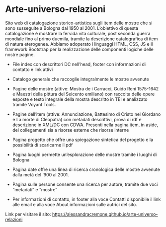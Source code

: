 # Arte-universo-relazioni

Sito web di catalogazione storico-artistica sugli item delle mostre che si sono susseguite a Bologna dal 1950 al 2001. L’obiettivo di questa catalogazione è mostrare la fervida vita culturale, post seconda guerra mondiale fino al primo duemila, tramite la descrizione catalografica di item di natura eterogenea. Abbiamo adoperato i linguaggi HTML, CSS, JS e il framework Bootstrap per la realizzazione delle componenti logiche delle nostre pagine. 

* File index con descrittori DC nell’head, footer con informazioni di contatto e link attivi
* Catalogo generale che raccoglie integralmente le mostre avvenute
* Pagine delle mostre (attive: Mostra de i Carracci, Guido Reni 1575-1642 e Maestri della pittura del Seicento emiliano) con raccolta delle opere esposte e testo integrale della mostra descritto in TEI e analizzato tramite Voyant Tools.
* Pagine dell’item (attive: Annunciazione, Battesimo di Cristo nel Giordano e La morte di Cleopatra) con metadati descrittivi, prova di rdf e descrizione in XML/DC con CDWA.
Presenti nella pagina item, in aside, dei collegamenti sia a risorse esterne che risorse interne
* Pagina progetto che offre una spiegazione sintetica del progetto e la possibilità di scaricarne il pdf
* Pagina luoghi permette un’esplorazione delle mostre tramite i luoghi di Bologna
* Pagina date offre una linea di ricerca cronologica delle mostre avvenute dalla metà del ‘900 al 2001. 
* Pagina sulle persone consente una ricerca per autore, tramite due voci “metadati” e “mostre”

* Per informazioni di contatto, in footer alla voce Contatti disponibile il link alle email e alla voce About informazioni sulle autrici del sito.

Link per visitare il sito:
https://alessandracremone.github.io/arte-universo-relazioni
